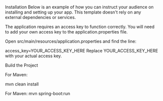 Installation
Below is an example of how you can instruct your audience on installing and setting up your app. This template doesn't rely on any external dependencies or services.

The application requires an access key to function correctly. You will need to add your own access key to the application.properties file.

Open src/main/resources/application.properties and find the line:

access_key=YOUR_ACCESS_KEY_HERE Replace YOUR_ACCESS_KEY_HERE with your actual access key.

Build the Project

For Maven:

mvn clean install

For Maven:
mvn spring-boot:run

